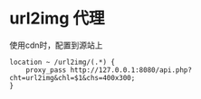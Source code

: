 # url2img 代理

使用cdn时，配置到源站上

```
location ~ /url2img/(.*) {
	proxy_pass http://127.0.0.1:8080/api.php?cht=url2img&chl=$1&chs=400x300;
}
```
